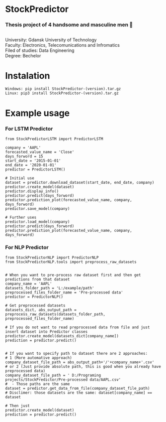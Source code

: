 # StockPredictor
  
### Thesis project of 4 handsome and masculine men :muscle:  
##
University: Gdansk University of Technology  
Faculty: Electronics, Telecomunications and Infromatics  
Filed of studies: Data Engineering  
Degree: Bechelor
    
# Instalation

```
Windows: pip install StockPredictor-(version).tar.gz
Linux: pip3 install StockPredictor-(version).tar.gz
```
# Example usage

### For LSTM Predictor  
```
from StockPredictorLSTM import PredictorLSTM

company = 'AAPL'
forecasted_value_name = 'Close'
days_forword = 15
start_date = '2015-01-01'
end_date = '2020-01-01'
predictor = PredictorLSTM()

# Initial use
dataset = predictor.download_dataset(start_date, end_date, company)
predictor.create_model(dataset)
predictor.display_info()
predictor.predict(days_forword)
predictor.prediction_plot(forecasted_value_name, company, days_forword)
predictor.save_model(company)

# Further uses
predictor.load_model(company)
predictor.predict(days_forword)
predictor.prediction_plot(forecasted_value_name, company, days_forword)

```

### For NLP Predictor

```
from StockPredictorNLP import PredictorNLP
from StockPredictorNLP.tools import preprocess_raw_datasets


# When you want to pre-process raw dataset first and then get predictions from that dataset
company_name = 'AAPL'
datasets_folder_path = 'L:/example/path'
preprocessed_files_folder_name = 'Pre-processed data'
predictor = PredictorNLP()

# Get preprocessed datasets
datasets_dict, abs_output_path = preprocess_raw_datasets(datasets_folder_path, preprocessed_files_folder_name)

# If you do not want to read preprocessed data from file and just insert dataset into Predictor classes
predictor.create_model(datasets_dict[company_name])
prediction = predictor.predict() 


# If you want to specify path to dataset there are 2 approaches:
# 1 (More automative approach)
company_dataset_file_path = abs_output_path+'/'+company_name+'.csv'
# or 2 (Just provide absolute path, this is good when you already have preprocessed data) 
company_dataset_file_path = ' D:/Programing projects/StockPredictor/Pre-processed data/AAPL.csv'
#  - Those paths are the same 
dataset = predictor.get_data_from_file(company_dataset_file_path)
# Disclimer: those datasets are the same: dataset[company_name] == dataset

# Then just
predictor.create_model(dataset)
prediction = predictor.predict() 


```

